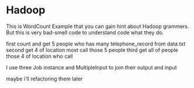 # Hadoop
This is WordCount Example that you can gain hint about Hadoop grammers.
But this is very bad-smell code to understand code what they do.

first count and get 5 people who has many telephone_record from data.txt
second get 4 of location most call those 5 people
third get all of people those 4 of location who call

I use three Job instance and MultipleInput to join their output and input

maybe i'll refactoring them later